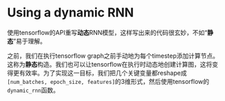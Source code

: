 # Using a dynamic RNN
使用tensorflow的API重写**动态**RNN模型，这样写出来的代码很玄妙，不如“**静态**”易于理解。

之前，我们在执行tensorflow graph之前手动地为每个timestep添加计算节点。这称为**静态**构造。我们也可以让tensorflow在执行时动态地创建计算图，这将变得更有效率。为了实现这一目标，我们把几个关键变量都reshape成`[num_batches, epoch_size, features]`的3维形式，然后使用tensorflow的`dynamic_rnn`函数。